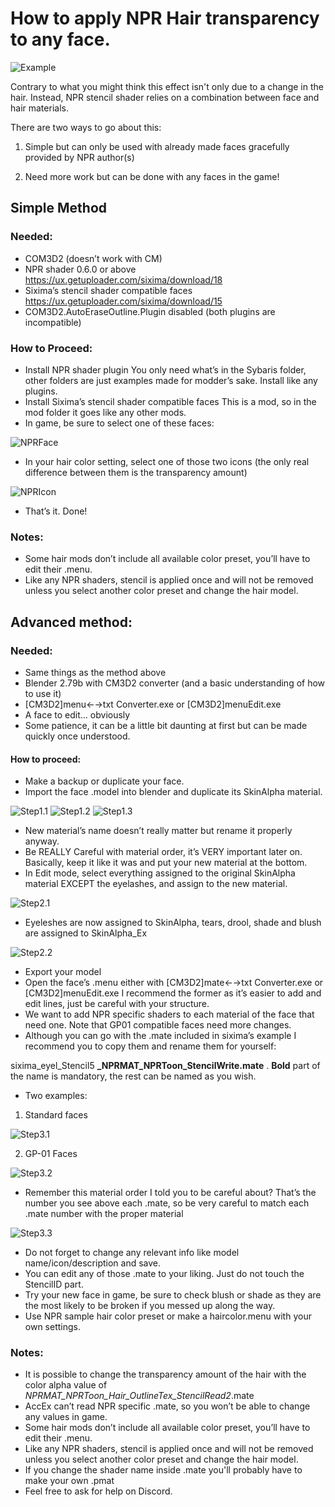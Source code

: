 # How to apply NPR Hair transparency to any face.
![Example](https://imgur.com/lxKb8DL.png)

Contrary to what you might think this effect isn't only due to a change in the hair.
Instead, NPR stencil shader relies on a combination between face and hair materials.

There are two ways to go about this:

1. Simple but can only be used with already made faces gracefully provided by NPR author(s)

2. Need more work but can be done with any faces in the game!

## Simple Method
### Needed:
- COM3D2 (doesn’t work with CM)
- NPR shader 0.6.0 or above
https://ux.getuploader.com/sixima/download/18
- Sixima’s stencil shader compatible faces
https://ux.getuploader.com/sixima/download/15
- COM3D2.AutoEraseOutline.Plugin disabled (both plugins are incompatible)

### How to Proceed:
-	Install NPR shader plugin
You only need what’s in the Sybaris folder, other folders are just examples made for modder’s sake.
Install like any plugins.
-	Install Sixima’s stencil shader compatible faces
This is a mod, so in the mod folder it goes like any other mods.
-	In game, be sure to select one of these faces:

![NPRFace](https://imgur.com/zubXpA4.png)
 -	In your hair color setting, select one of those two icons (the only real difference between them is the transparency amount)
 
![NPRIcon](https://imgur.com/6fkEJj5.png)
-	That’s it. Done!

### Notes:
-	Some hair mods don’t include all available color preset, you’ll have to edit their .menu.
-	Like any NPR shaders, stencil is applied once and will not be removed unless you select another color preset and change the hair model.


## Advanced method:
### Needed:
-	Same things as the method above
-	Blender 2.79b with CM3D2 converter (and a basic understanding of how to use it)
-	[CM3D2]menu←→txt Converter.exe or [CM3D2]menuEdit.exe
-	A face to edit… obviously
-	Some patience, it can be a little bit daunting at first but can be made quickly once understood.

#### How to proceed:
-	Make a backup or duplicate your face.
-	Import the face .model into blender and duplicate its SkinAlpha material.

 ![Step1.1](https://imgur.com/zkQFAeb.png)
 ![Step1.2](https://imgur.com/8oQOEBo.png)
 ![Step1.3](https://imgur.com/MUDb7w3.png)
-	New material’s name doesn’t really matter but rename it properly anyway.
- Be REALLY Careful with material order, it’s VERY important later on. Basically, keep it like it was and put your new material at the bottom.
-	In Edit mode, select everything assigned to the original SkinAlpha material EXCEPT the eyelashes, and assign to the new material.

 ![Step2.1](https://imgur.com/i0hTDi1.png)
-	Eyeleshes are now assigned to SkinAlpha, tears, drool, shade and blush are assigned to SkinAlpha_Ex

 ![Step2.2](https://imgur.com/AfVeAdW.png)
-	Export your model
-	Open the face’s .menu either with [CM3D2]mate←→txt Converter.exe or [CM3D2]menuEdit.exe
I recommend the former as it’s easier to add and edit lines, just be careful with your structure.
-	We want to add NPR specific shaders to each material of the face that need one. Note that GP01 compatible faces need more changes.
-	Although you can go with the .mate included in sixima’s example I recommend you to copy them and rename them for yourself:

sixima_eyel_Stencil5 **_NPRMAT_NPRToon_StencilWrite.mate** . 
**Bold** part of the name is mandatory, the rest can be named as you wish.
-	Two examples:
1. Standard faces

![Step3.1](https://imgur.com/dvi5OTN.png)

2. GP-01 Faces

![Step3.2](https://imgur.com/gW9mWSy.png) 
-	Remember this material order I told you to be careful about?
That’s the number you see above each .mate, so be very careful to match each .mate number with the proper material

![Step3.3](https://imgur.com/rZdpo7s.png) 
-	Do not forget to change any relevant info like model name/icon/description and save.
-	You can edit any of those .mate to your liking. Just do not touch the StencilID part.
-	Try your new face in game, be sure to check blush or shade as they are the most likely to be broken if you messed up along the way.
-	Use NPR sample hair color preset or make a haircolor.menu with your own settings.

### Notes:
-	It is possible to change the transparency amount of the hair with the color alpha value of _NPRMAT_NPRToon_Hair_OutlineTex_StencilRead2_.mate
-	AccEx can’t read NPR specific .mate, so you won’t be able to change any values in game.
-	Some hair mods don’t include all available color preset, you’ll have to edit their .menu.
-	Like any NPR shaders, stencil is applied once and will not be removed unless you select another color preset and change the hair model.
- If you change the shader name inside .mate you'll probably have to make your own .pmat 
- Feel free to ask for help on Discord.
